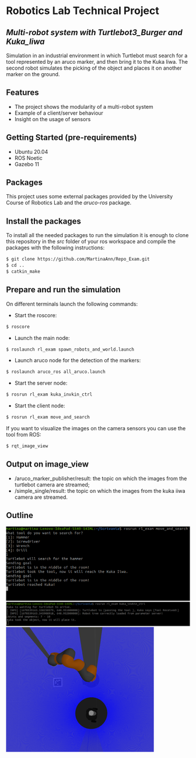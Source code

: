 # Robotics Lab Technical Project

## _Multi-robot system with Turtlebot3_Burger and Kuka_Iiwa_

Simulation in an industrial environment in which Turtlebot must search for a tool represented by an aruco marker, and then bring it to the Kuka Iiwa. The second robot simulates the picking of the object and places it on another marker on the ground.

## Features

- The project shows the modularity of a multi-robot system
- Example of a client/server behaviour
- Insight on the usage of sensors 

## Getting Started (pre-requirements)

- Ubuntu 20.04
- ROS Noetic
- Gazebo 11

## Packages

This project uses some external packages provided by the University Course of Robotics Lab and the _aruco-ros_ package. 

## Install the packages

To install all the needed packages to run the simulation it is enough to clone this repository in the _src_ folder of your ros workspace and compile the packages with the following instructions:

```sh
$ git clone https://github.com/MartinaAnn/Repo_Exam.git
$ cd ..
$ catkin_make
```
## Prepare and run the simulation

On different terminals launch the following commands:

- Start the roscore:

```sh
$ roscore
```

- Launch the main node:

```sh
$ roslaunch rl_exam spawn_robots_and_world.launch
```

- Launch aruco node for the detection of the markers:

```sh
$ roslaunch aruco_ros all_aruco.launch
```

- Start the server node:

```sh
$ rosrun rl_exam kuka_invkin_ctrl
```

- Start the client node: 

```sh
$ rosrun rl_exam move_and_search
```

If you want to visualize the images on the camera sensors you can use the tool from ROS:

```sh
$ rqt_image_view
```

## Output on image_view

- /aruco_marker_publisher/result: the topic on which the images from the turtlebot camera are streamed;
- /simple_single/result: the topic on which the images from the kuka iiwa camera are streamed.

## Outline

![Client terminal results](/Images_for_readme/finalturtle.png) 
![Server terminal results](/Images_for_readme/finalkuka.png) 
![Gazebo results](/Images_for_readme/final.png) 


